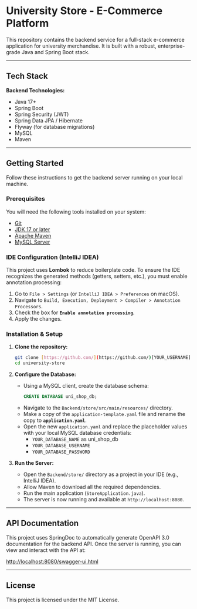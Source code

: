 # University Store - E-Commerce Platform

This repository contains the backend service for a full-stack e-commerce application for university merchandise. It is built with a robust, enterprise-grade Java and Spring Boot stack.

---

## Tech Stack

**Backend Technologies:**
* Java 17+
* Spring Boot
* Spring Security (JWT)
* Spring Data JPA / Hibernate
* Flyway (for database migrations)
* MySQL
* Maven

---

## Getting Started

Follow these instructions to get the backend server running on your local machine.

### Prerequisites

You will need the following tools installed on your system:
* [Git](https://git-scm.com/)
* [JDK 17 or later](https://www.oracle.com/java/technologies/downloads/)
* [Apache Maven](https://maven.apache.org/download.cgi)
* [MySQL Server](https://dev.mysql.com/downloads/mysql/)

### IDE Configuration (IntelliJ IDEA)

This project uses **Lombok** to reduce boilerplate code. To ensure the IDE recognizes the generated methods (getters, setters, etc.), you must enable annotation processing:

1.  Go to `File > Settings` (or `IntelliJ IDEA > Preferences` on macOS).
2.  Navigate to `Build, Execution, Deployment > Compiler > Annotation Processors`.
3.  Check the box for **`Enable annotation processing`**.
4.  Apply the changes.

### Installation & Setup

1.  **Clone the repository:**
    ```bash
    git clone [https://github.com/](https://github.com/)[YOUR_USERNAME]/university-store.git
    cd university-store
    ```

2.  **Configure the Database:**
    * Using a MySQL client, create the database schema:
        ```sql
        CREATE DATABASE uni_shop_db;
        ```
    * Navigate to the `Backend/store/src/main/resources/` directory.
    * Make a copy of the `application-template.yaml` file and rename the copy to **`application.yaml`**.
    * Open the new `application.yaml` and replace the placeholder values with your local MySQL database credentials:
        * `YOUR_DATABASE_NAME` as uni_shop_db
        * `YOUR_DATABASE_USERNAME`
        * `YOUR_DATABASE_PASSWORD`

3.  **Run the Server:**
    * Open the `Backend/store/` directory as a project in your IDE (e.g., IntelliJ IDEA).
    * Allow Maven to download all the required dependencies.
    * Run the main application (`StoreApplication.java`).
    * The server is now running and available at `http://localhost:8080`.
---

## API Documentation

This project uses SpringDoc to automatically generate OpenAPI 3.0 documentation for the backend API. Once the server is running, you can view and interact with the API at:

[http://localhost:8080/swagger-ui.html](http://localhost:8080/swagger-ui.html)

---

## License

This project is licensed under the MIT License.